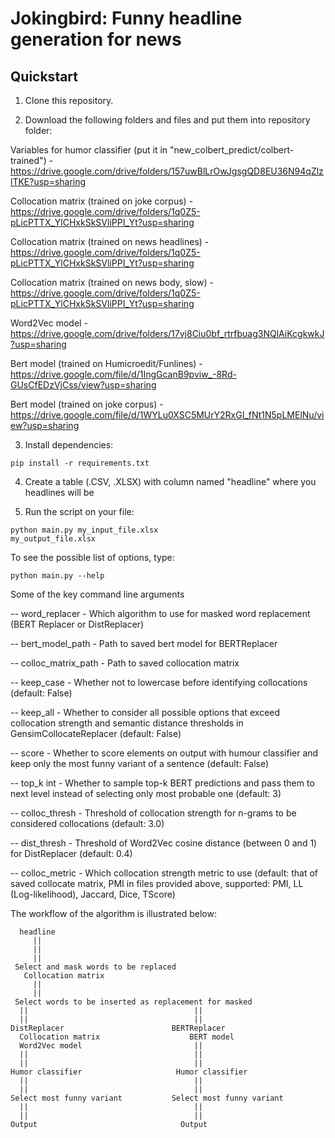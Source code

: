 # Jokingbird: Funny headline generation for news

## Quickstart

1. Clone this repository.

2. Download the following folders and files and put them into repository folder:

Variables for humor classifier (put it in "new_colbert_predict/colbert-trained") - https://drive.google.com/drive/folders/157uwBlLrOwJgsgQD8EU36N94qZlzlTKE?usp=sharing

Collocation matrix (trained on joke corpus) - https://drive.google.com/drive/folders/1q0Z5-pLicPTTX_YlCHxkSkSVliPPI_Yt?usp=sharing

Collocation matrix (trained on news headlines) - https://drive.google.com/drive/folders/1q0Z5-pLicPTTX_YlCHxkSkSVliPPI_Yt?usp=sharing

Collocation matrix (trained on news body, slow) - https://drive.google.com/drive/folders/1q0Z5-pLicPTTX_YlCHxkSkSVliPPI_Yt?usp=sharing



Word2Vec model - https://drive.google.com/drive/folders/17vj8Ciu0bf_rtrfbuag3NQlAiKcgkwkJ?usp=sharing



Bert model (trained on Humicroedit/Funlines) - https://drive.google.com/file/d/1IngGcanB9pviw_-8Rd-GUsCfEDzVjCss/view?usp=sharing

Bert model (trained on joke corpus) - https://drive.google.com/file/d/1WYLu0XSC5MUrY2RxGI_fNt1N5pLMElNu/view?usp=sharing


3. Install dependencies:

<code>pip install -r requirements.txt</code>

4. Create a table (.CSV, .XLSX) with column named "headline" where you headlines will be

5. Run the script on your file:

<code>python main.py my_input_file.xlsx my_output_file.xlsx</code>

To see the possible list of options, type:

<code>python main.py --help</code>

Some of the key command line arguments

 -- word_replacer - Which algorithm to use for masked word replacement (BERT Replacer or DistReplacer)
 
 -- bert_model_path - Path to saved bert model for BERTReplacer
 
 -- colloc_matrix_path - Path to saved collocation matrix
 
 -- keep_case - Whether not to lowercase before identifying collocations (default: False)
 
 -- keep_all - Whether to consider all possible options that exceed collocation strength and semantic distance thresholds in GensimCollocateReplacer (default: False)
 
 -- score - Whether to score elements on output with humour classifier and keep only the most funny variant of a sentence (default: False)
 
 -- top_k int - Whether to sample top-k BERT predictions and pass them to next level instead of selecting only most probable one (default: 3)
 
 -- colloc_thresh - Threshold of collocation strength for n-grams to be considered collocations (default: 3.0)
 
 -- dist_thresh - Threshold of Word2Vec cosine distance (between 0 and 1) for DistReplacer (default: 0.4)
 
 -- colloc_metric - Which collocation strength metric to use (default: that of saved collocate matrix, PMI in files provided above,
                                                              supported: PMI, LL (Log-likelihood), Jaccard, Dice, TScore)

The workflow of the algorithm is illustrated below:

      headline
         ||
         ||
         ||
     Select and mask words to be replaced
       Collocation matrix
         ||
         ||
     Select words to be inserted as replacement for masked
      ||                                     ||
      ||                                     ||
    DistReplacer                        BERTReplacer
      Collocation matrix                    BERT model
      Word2Vec model                         ||
      ||                                     ||
      ||                                     ||
    Humor classifier                     Humor classifier
      ||                                     ||
      ||                                     ||
    Select most funny variant           Select most funny variant
      ||                                     ||
      ||                                     ||
    Output                                Output
      
